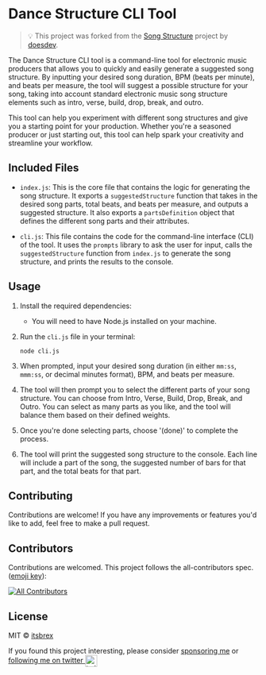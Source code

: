 # Dance Structure CLI Tool

> 💡 This project was forked from the [Song Structure](https://github.com/doesdev/song-structure) project by [doesdev](https://github.com/doesdev).

The Dance Structure CLI tool is a command-line tool for electronic music producers that allows you to quickly and easily generate a suggested song structure. By inputting your desired song duration, BPM (beats per minute), and beats per measure, the tool will suggest a possible structure for your song, taking into account standard electronic music song structure elements such as intro, verse, build, drop, break, and outro.

This tool can help you experiment with different song structures and give you a starting point for your production. Whether you're a seasoned producer or just starting out, this tool can help spark your creativity and streamline your workflow.

## Included Files

- `index.js`: This is the core file that contains the logic for generating the song structure. It exports a `suggestedStructure` function that takes in the desired song parts, total beats, and beats per measure, and outputs a suggested structure. It also exports a `partsDefinition` object that defines the different song parts and their attributes.

- `cli.js`: This file contains the code for the command-line interface (CLI) of the tool. It uses the `prompts` library to ask the user for input, calls the `suggestedStructure` function from `index.js` to generate the song structure, and prints the results to the console.

## Usage

1. Install the required dependencies:

   - You will need to have Node.js installed on your machine.

2. Run the `cli.js` file in your terminal:

   ```
   node cli.js
   ```

3. When prompted, input your desired song duration (in either `mm:ss`, `mmm:ss`, or decimal minutes format), BPM, and beats per measure. 

4. The tool will then prompt you to select the different parts of your song structure. You can choose from Intro, Verse, Build, Drop, Break, and Outro. You can select as many parts as you like, and the tool will balance them based on their defined weights.

5. Once you're done selecting parts, choose '(done)' to complete the process.

6. The tool will print the suggested song structure to the console. Each line will include a part of the song, the suggested number of bars for that part, and the total beats for that part.

## Contributing

Contributions are welcome! If you have any improvements or features you'd like to add, feel free to make a pull request.

## Contributors
Contributions are welcomed. This project follows the all-contributors spec. ([emoji key](https://github.com/all-contributors/all-contributors#emoji-key)):

<!-- ALL-CONTRIBUTORS-BADGE:START - Do not remove or modify this section -->
[![All Contributors](https://img.shields.io/github/all-contributors/itsbrex/dance-structure?color=ee8449&style=flat-square)](#contributors)

<!-- ALL-CONTRIBUTORS-BADGE:END -->

<!-- ALL-CONTRIBUTORS-LIST:START - Do not remove or modify this section -->
<!-- prettier-ignore-start -->
<!-- markdownlint-disable -->

<!-- markdownlint-restore -->
<!-- prettier-ignore-end -->

<!-- ALL-CONTRIBUTORS-LIST:END -->

## License

MIT © [itsbrex](https://github.com/itsbrex)

If you found this project interesting, please consider [sponsoring me](https://github.com/sponsors/itsbrex) or <a href="https://twitter.com/itsbrex">following me on twitter <img src="https://storage.googleapis.com/saasify-assets/twitter-logo.svg" alt="twitter" height="24px" align="center"></a>
